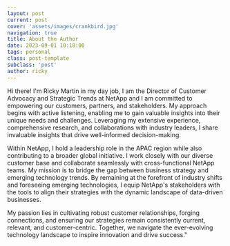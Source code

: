```yaml
---
layout: post
current: post
cover: 'assets/images/crankbird.jpg'
navigation: true
title: About the Author
date: 2023-09-01 10:18:00
tags: personal
class: post-template
subclass: 'post'
author: ricky
---
```


Hi there! I'm Ricky Martin in my day job, I am the Director of Customer Advocacy and Strategic Trends at NetApp and I am committed to empowering our customers, partners, and stakeholders. My approach begins with active listening, enabling me to gain valuable insights into their unique needs and challenges. Leveraging my extensive experience, comprehensive research, and collaborations with industry leaders, I share invaluable insights that drive well-informed decision-making.

Within NetApp, I hold a leadership role in the APAC region while also contributing to a broader global initiative. I work closely with our diverse customer base and collaborate seamlessly with cross-functional NetApp teams. My mission is to bridge the gap between business strategy and emerging technology trends. By remaining at the forefront of industry shifts and foreseeing emerging technologies, I equip NetApp's stakeholders with the tools to align their strategies with the dynamic landscape of data-driven businesses.

My passion lies in cultivating robust customer relationships, forging connections, and ensuring our strategies remain consistently current, relevant, and customer-centric. Together, we navigate the ever-evolving technology landscape to inspire innovation and drive success."
